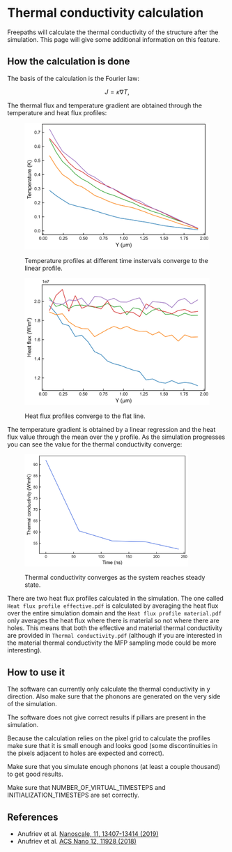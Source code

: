 # Thermal conductivity calculation

Freepaths will calculate the thermal conductivity of the structure after the simulation. This page will give some additional information on this feature.

## How the calculation is done

The basis of the calculation is the Fourier law:

$$
J =  \kappa \nabla T,
$$

The thermal flux and temperature gradient are obtained through the temperature and heat flux profiles:

<div>
<figure><img src="../.gitbook/assets/thermal profile.jpg" alt=""><figcaption><p>Temperature profiles at different time instervals converge to the linear profile.</p></figcaption></figure>
<figure><img src="../.gitbook/assets/heat flux (2).jpg" alt=""><figcaption><p>Heat flux profiles converge to the flat line.</p></figcaption></figure>
</div>

The temperature gradient is obtained by a linear regression and the heat flux value through the mean over the y profile. As the simulation progresses you can see the value for the thermal conductivity converge:

<figure><img src="../.gitbook/assets/thermal conductivity profile.jpg" alt="" width="375"><figcaption><p>Thermal conductivity converges as the system reaches steady state.</p></figcaption></figure>

There are two heat flux profiles calculated in the simulation. The one called `Heat flux profile effective.pdf` is calculated by averaging the heat flux over the entire simulation domain and the `Heat flux profile material.pdf` only averages the heat flux where there is material so not where there are holes. This means that both the effective and material thermal conductivity are provided in `Thermal conductivity.pdf` (although if you are interested in the material thermal conductivity the MFP sampling mode could be more interesting).

## How to use it

The software can currently only calculate the thermal conductivity in y direction. Also make sure that the phonons are generated on the very side of the simulation.

The software does not give correct results if pillars are present in the simulation.

Because the calculation relies on the pixel grid to calculate the profiles make sure that it is small enough and looks good (some discontinuities in the pixels adjacent to holes are expected and correct).

Make sure that you simulate enough phonons (at least a couple thousand) to get good results.

Make sure that NUMBER_OF_VIRTUAL_TIMESTEPS and INITIALIZATION_TIMESTEPS are set correctly.

## References

* Anufriev et al. [Nanoscale, 11, 13407-13414 (2019)](https://pubs.rsc.org/en/content/articlehtml/2019/nr/c9nr03863a)
* Anufriev et al. [ACS Nano 12, 11928 (2018)](https://pubs.acs.org/doi/abs/10.1021/acsnano.8b07597)